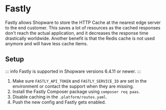 # Fastly

Fastly allows Shopware to store the HTTP Cache at the nearest edge server to the end customer. This saves a lot of resources as the cached responses don't reach the actual application, and it decreases the response time drastically worldwide. Another benefit is that the Redis cache is not used anymore and will have less cache items.

## Setup

::: info
Fastly is supported in Shopware versions 6.4.11 or newer.
:::

1. Make sure `FASTLY_API_TOKEN` and `FASTLY_SERVICE_ID` are set in the environment or contact the support when they are missing.
1. Install the Fastly Composer package using `composer req paas`.
1. Disable caching in the `.platform/routes.yaml`.
1. Push the new config and Fastly gets enabled.
